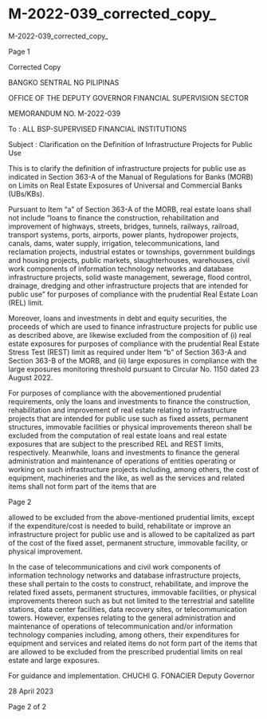 # M-2022-039_corrected_copy_

M-2022-039_corrected_copy_

Page 1

Corrected Copy

BANGKO SENTRAL NG PILIPINAS

OFFICE OF THE DEPUTY GOVERNOR FINANCIAL SUPERVISION SECTOR

MEMORANDUM NO. M-2022-039

To : ALL BSP-SUPERVISED FINANCIAL INSTITUTIONS

Subject : Clarification on the Definition of Infrastructure Projects for Public Use

This is to clarify the definition of infrastructure projects for public use as indicated in Section 363-A of the Manual of Regulations for Banks (MORB) on Limits on Real Estate Exposures of Universal and Commercial Banks (UBs/KBs).

Pursuant to Item “a” of Section 363-A of the MORB, real estate loans shall not include “loans to finance the construction, rehabilitation and improvement of highways, streets, bridges, tunnels, railways, railroad, transport systems, ports, airports, power plants, hydropower projects, canals, dams, water supply, irrigation, telecommunications, land reclamation projects, industrial estates or townships, government buildings and housing projects, public markets, slaughterhouses, warehouses, civil work components of information technology networks and database infrastructure projects, solid waste management, sewerage, flood control, drainage, dredging and other infrastructure projects that are intended for public use” for purposes of compliance with the prudential Real Estate Loan (REL) limit.

Moreover, loans and investments in debt and equity securities, the proceeds of which are used to finance infrastructure projects for public use as described above, are likewise excluded from the composition of (i) real estate exposures for purposes of compliance with the prudential Real Estate Stress Test (REST) limit as required under Item “b” of Section 363-A and Section 363-B of the MORB, and (ii) large exposures in compliance with the large exposures monitoring threshold pursuant to Circular No. 1150 dated 23 August 2022.

For purposes of compliance with the abovementioned prudential requirements, only the loans and investments to finance the construction, rehabilitation and improvement of real estate relating to infrastructure projects that are intended for public use such as fixed assets, permanent structures, immovable facilities or physical improvements thereon shall be excluded from the computation of real estate loans and real estate exposures that are subject to the prescribed REL and REST limits, respectively. Meanwhile, loans and investments to finance the general administration and maintenance of operations of entities operating or working on such infrastructure projects including, among others, the cost of equipment, machineries and the like, as well as the services and related items shall not form part of the items that are

Page 2

allowed to be excluded from the above-mentioned prudential limits, except if the expenditure/cost is needed to build, rehabilitate or improve an infrastructure project for public use and is allowed to be capitalized as part of the cost of the fixed asset, permanent structure, immovable facility, or physical improvement.

In the case of telecommunications and civil work components of information technology networks and database infrastructure projects, these shall pertain to the costs to construct, rehabilitate, and improve the related fixed assets, permanent structures, immovable facilities, or physical improvements thereon such as but not limited to the terrestrial and satellite stations, data center facilities, data recovery sites, or telecommunication towers. However, expenses relating to the general administration and maintenance of operations of telecommunication and/or information technology companies including, among others, their expenditures for equipment and services and related items do not form part of the items that are allowed to be excluded from the prescribed prudential limits on real estate and large exposures.

For guidance and implementation.  CHUCHI G. FONACIER Deputy Governor

28 April 2023

Page 2 of 2